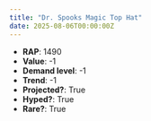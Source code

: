 ```yaml
---
title: "Dr. Spooks Magic Top Hat"
date: 2025-08-06T00:00:00Z
---
```

- **RAP**: 1490
- **Value**: -1
- **Demand level**: -1
- **Trend**: -1
- **Projected?**: True
- **Hyped?**: True
- **Rare?**: True
